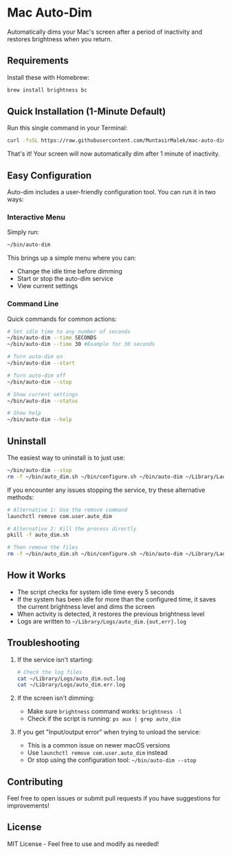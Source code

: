 # Mac Auto-Dim

Automatically dims your Mac's screen after a period of inactivity and restores brightness when you return.

## Requirements

Install these with Homebrew:
```bash
brew install brightness bc
```

## Quick Installation (1-Minute Default)

Run this single command in your Terminal:

```bash
curl -fsSL https://raw.githubusercontent.com/MuntasirMalek/mac-auto-dim/main/install.sh | bash
```

That's it! Your screen will now automatically dim after 1 minute of inactivity.

## Easy Configuration

Auto-dim includes a user-friendly configuration tool. You can run it in two ways:

### Interactive Menu

Simply run:
```bash
~/bin/auto-dim
```

This brings up a simple menu where you can:
- Change the idle time before dimming
- Start or stop the auto-dim service
- View current settings

### Command Line

Quick commands for common actions:

```bash
# Set idle time to any number of seconds
~/bin/auto-dim --time SECONDS
~/bin/auto-dim --time 30 #Example for 30 seconds

# Turn auto-dim on
~/bin/auto-dim --start

# Turn auto-dim off
~/bin/auto-dim --stop

# Show current settings
~/bin/auto-dim --status

# Show help
~/bin/auto-dim --help
```

## Uninstall

The easiest way to uninstall is to just use:
```bash
~/bin/auto-dim --stop
rm -f ~/bin/auto_dim.sh ~/bin/configure.sh ~/bin/auto-dim ~/Library/LaunchAgents/com.user.auto_dim.plist ~/.prev_brightness
```

If you encounter any issues stopping the service, try these alternative methods:
```bash
# Alternative 1: Use the remove command
launchctl remove com.user.auto_dim

# Alternative 2: Kill the process directly
pkill -f auto_dim.sh

# Then remove the files
rm -f ~/bin/auto_dim.sh ~/bin/configure.sh ~/bin/auto-dim ~/Library/LaunchAgents/com.user.auto_dim.plist ~/.prev_brightness
```

## How it Works

- The script checks for system idle time every 5 seconds
- If the system has been idle for more than the configured time, it saves the current brightness level and dims the screen
- When activity is detected, it restores the previous brightness level
- Logs are written to `~/Library/Logs/auto_dim.{out,err}.log`

## Troubleshooting

1. If the service isn't starting:
   ```bash
   # Check the log files
   cat ~/Library/Logs/auto_dim.out.log
   cat ~/Library/Logs/auto_dim.err.log
   ```

2. If the screen isn't dimming:
   - Make sure `brightness` command works: `brightness -l`
   - Check if the script is running: `ps aux | grep auto_dim`

3. If you get "Input/output error" when trying to unload the service:
   - This is a common issue on newer macOS versions
   - Use `launchctl remove com.user.auto_dim` instead
   - Or stop using the configuration tool: `~/bin/auto-dim --stop`

## Contributing

Feel free to open issues or submit pull requests if you have suggestions for improvements!

## License

MIT License - Feel free to use and modify as needed! 